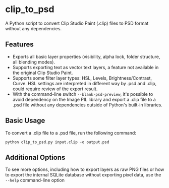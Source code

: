 
# clip_to_psd

A Python script to convert Clip Studio Paint (.clip) files to PSD format without any dependencies.

## Features

- Exports all basic layer properties (visibility, alpha lock, folder structure, all blending modes).
- Supports exporting text as vector text layers, a feature not available in the original Clip Studio Paint.
- Supports some filter layer types: HSL, Levels, Brightness/Contrast, Curve. HSL settings are interpreted in different way by .psd and .clip, could require review of the export result.
- With the command-line switch `--blank-psd-preview`, it's possible to avoid dependency on the Image PIL library and export a .clip file to a .psd file without any dependencies outside of Python's built-in libraries.

## Basic Usage

To convert a .clip file to a .psd file, run the following command:

`python clip_to_psd.py input.clip -o output.psd`

## Additional Options

To see more options, including how to export layers as raw PNG files or how to export the internal SQLite database without exporting pixel data, use the `--help` command-line option

